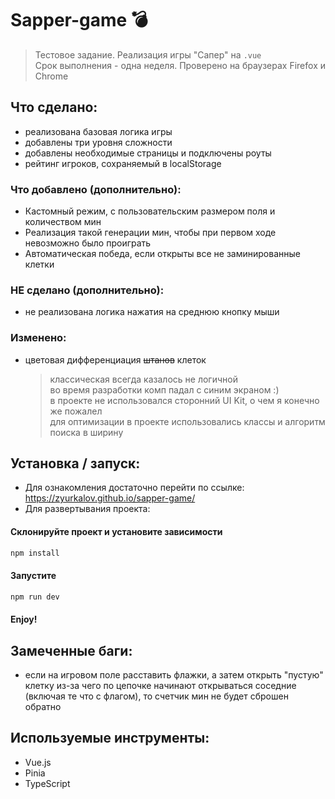 # Sapper-game 💣

> Тестовое задание. Реализация игры "Сапер" на `.vue` </br>
> Срок выполнения - одна неделя. Проверено на браузерах Firefox и Chrome

## Что сделано:

-   реализована базовая логика игры
-   добавлены три уровня сложности
-   добавлены необходимые страницы и подключены роуты
-   рейтинг игроков, сохраняемый в localStorage

### Что добавлено (дополнительно):

-   Кастомный режим, с пользовательским размером поля и количеством мин
-   Реализация такой генерации мин, чтобы при первом ходе невозможно было проиграть
-   Автоматическая победа, если открыты все не заминированные клетки

### НЕ сделано (дополнительно):

-   не реализована логика нажатия на среднюю кнопку мыши

### Изменено:

-   цветовая дифференциация ~~штанов~~ клеток
    > классическая всегда казалось не логичной </br>
    > во время разработки комп падал с синим экраном :)</br>
    > в проекте не использовался сторонний UI Kit, о чем я конечно же пожалел</br>
    > для оптимизации в проекте использовались классы и алгоритм поиска в ширину

## Установка / запуск:

-   Для ознакомления достаточно перейти по ссылке: https://zyurkalov.github.io/sapper-game/
-   Для развертывания проекта:

#### Склонируйте проект и установите зависимости

```sh
npm install
```

#### Запустите

```sh
npm run dev
```

#### Enjoy!

## Замеченные баги:

-   если на игровом поле расставить флажки, а затем открыть "пустую" клетку из-за чего по цепочке начинают открываться соседние (включая те что с флагом), то счетчик мин не будет сброшен обратно

## Используемые инструменты:

-   Vue.js
-   Pinia
-   TypeScript
